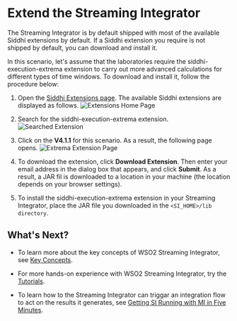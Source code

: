 # Extend the Streaming Integrator

The Streaming Integrator is by default shipped with most of the available Siddhi extensions by default. If a Siddhi extension you require is not shipped by default, you can download and install it.

In this scenario, let's assume that the laboratories require the siddhi-execution-extrema extension to carry out more advanced calculations for different types of time windows. To download and install it, follow the procedure below:

1. Open the [Siddhi Extensions page](https://store.wso2.com/store/assets/analyticsextension/list). The available Siddhi extensions are displayed as follows.
    ![Extensions Home Page](../images/quick-start-guide-101/siddhi-extensions.png)

2. Search for the siddhi-execution-extrema extension.
    ![Searched Extension](../images/quick-start-guide-101/search-for-extension.png)

3. Click on the **V4.1.1** for this scenario. As a result, the following page opens.
    ![Extrema Extension Page](../images/quick-start-guide-101/extension-page.png)

4. To download the extension, click **Download Extension**. Then enter your email address in the dialog box that appears, and click **Submit**. As a result, a JAR fil is downloaded to a location in your machine (the location depends on your browser settings).

5. To install the siddhi-execution-extrema extension in your Streaming Integrator, place the JAR file you downloaded in the `<SI_HOME>/lib directory`.

## What's Next?

- To learn more about the key concepts of WSO2 Streaming Integrator, see [Key Concepts](../../concepts/concepts.md).

- For more hands-on experience with WSO2 Streaming Integrator, try the [Tutorials](../../examples/tutorials-overview.md).

- To learn how to the Streaming Integrator can triggar an integration flow to act on the results it generates, see [Getting SI Running with MI in Five Minutes](../hello-world-with-mi.md).